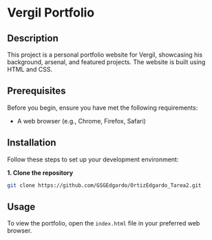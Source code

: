 # Vergil Portfolio

## Description

This project is a personal portfolio website for Vergil, showcasing his background, arsenal, and featured projects. The website is built using HTML and CSS.

## Prerequisites

Before you begin, ensure you have met the following requirements:

- A web browser (e.g., Chrome, Firefox, Safari)

## Installation

Follow these steps to set up your development environment:

**1. Clone the repository**

```bash
git clone https://github.com/GSGEdgardo/OrtizEdgardo_Tarea2.git
```

## Usage

To view the portfolio, open the `index.html` file in your preferred web browser.
